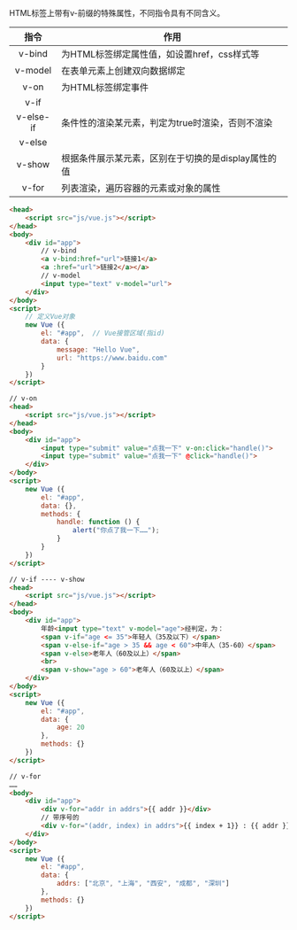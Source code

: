 HTML标签上带有v-前缀的特殊属性，不同指令具有不同含义。

|   指令    | 作用                                                |
| :-------: | --------------------------------------------------- |
|  v-bind   | 为HTML标签绑定属性值，如设置href，css样式等         |
|  v-model  | 在表单元素上创建双向数据绑定                        |
|   v-on    | 为HTML标签绑定事件                                  |
|   v-if    |                                                     |
| v-else-if | 条件性的渲染某元素，判定为true时渲染，否则不渲染    |
|  v-else   |                                                     |
|  v-show   | 根据条件展示某元素，区别在于切换的是display属性的值 |
|   v-for   | 列表渲染，遍历容器的元素或对象的属性                |

```html
<head>
    <script src="js/vue.js"></script>
</head>
<body>
    <div id="app">
        // v-bind
        <a v-bind:href="url">链接1</a>
        <a :href="url">链接2</a></a>
    	// v-model
        <input type="text" v-model="url">        
    </div>
</body>
<script>
    // 定义Vue对象
    new Vue ({
        el: "#app",  // Vue接管区域(指id)
        data: {
            message: "Hello Vue",
            url: "https://www.baidu.com"
        }
    })
</script>
```

```html
// v-on
<head>
    <script src="js/vue.js"></script>
</head>
<body>
    <div id="app">
        <input type="submit" value="点我一下" v-on:click="handle()">
        <input type="submit" value="点我一下" @click="handle()">
    </div>
</body>
<script>
    new Vue ({
        el: "#app",
        data: {},
        methods: {
            handle: function () {
                alert("你点了我一下……");
            }
        }
    })
</script>
```

```html
// v-if ---- v-show
<head>
    <script src="js/vue.js"></script>
</head>
<body>
    <div id="app">
        年龄<input type="text" v-model="age">经判定，为：
        <span v-if="age <= 35">年轻人（35及以下）</span>
        <span v-else-if="age > 35 && age < 60">中年人（35-60）</span>
        <span v-else>老年人（60及以上）</span>
        <br>
        <span v-show="age > 60">老年人（60及以上）</span>
    </div>
</body>
<script>
    new Vue ({
        el: "#app",
        data: {
            age: 20
        },
        methods: {}
    })
</script>
```

```html
// v-for
……
<body>
    <div id="app">
        <div v-for="addr in addrs">{{ addr }}</div>
        // 带序号的
        <div v-for="(addr, index) in addrs">{{ index + 1}} : {{ addr }}</div>
    </div>
</body>
<script>
    new Vue ({
        el: "#app",
        data: {
            addrs: ["北京", "上海", "西安", "成都", "深圳"]
        },
        methods: {}
    })
</script>
```

